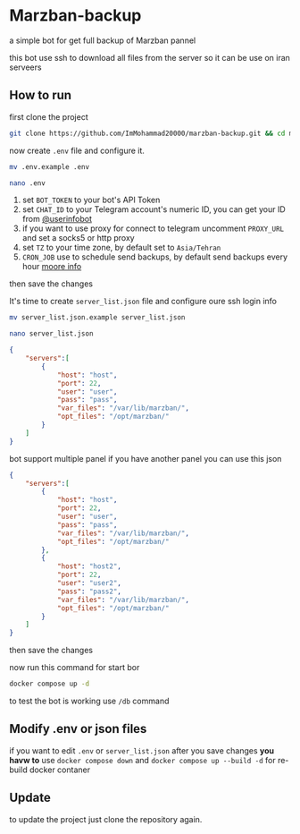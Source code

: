 # Marzban-backup
a simple bot for get full backup of Marzban pannel

this bot use ssh to download all files from the server so it can be use on iran serveers

## How to run

first clone the project 

```bash
git clone https://github.com/ImMohammad20000/marzban-backup.git && cd marzban-backup
```

now create `.env` file and configure it.

```bash
mv .env.example .env
```

```bash
nano .env
```

1. set `BOT_TOKEN` to your bot's API Token
2. set `CHAT_ID` to your Telegram account's numeric ID, you can get your ID from [@userinfobot](https://t.me/userinfobot)
3. if you want to use proxy for connect to telegram uncomment `PROXY_URL` and set a socks5 or http proxy 
4. set `TZ` to your time zone, by default set to `Asia/Tehran`
5. `CRON_JOB` use to schedule send backups, by default send backups every hour [moore info](https://crontab.guru/examples.html)

then save the changes

It's time to create `server_list.json` file and configure oure ssh login info 

```bash
mv server_list.json.example server_list.json
```

```bash
nano server_list.json
```

```json
{
    "servers":[
        {
            "host": "host",
            "port": 22,
            "user": "user",
            "pass": "pass",
            "var_files": "/var/lib/marzban/",
            "opt_files": "/opt/marzban/"
        }
    ]
}
```

bot support multiple panel if you have another panel you can use this json

```json
{
    "servers":[
        {
            "host": "host",
            "port": 22,
            "user": "user",
            "pass": "pass",
            "var_files": "/var/lib/marzban/",
            "opt_files": "/opt/marzban/"
        },
        {
            "host": "host2",
            "port": 22,
            "user": "user2",
            "pass": "pass2",
            "var_files": "/var/lib/marzban/",
            "opt_files": "/opt/marzban/"
        }
    ]
}
```

then save the changes

now run this command for start bor


```bash
docker compose up -d
```

to test the bot is working use `/db` command

## Modify .env or json files

if you want to edit `.env` or `server_list.json` after you save changes **you havw to** use `docker compose down` and `docker compose up --build -d` for re-build docker contaner

## Update

to update the project just clone the repository again.
